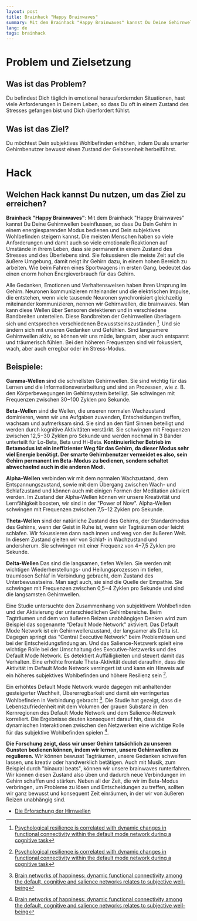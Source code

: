 ```yaml
---
layout: post
title: Brainhack "Happy Brainwaves"
summary: Mit dem Brainhack "Happy Brainwaves" kannst Du Deine Gehirnwellen beeinflussen, so dass Du Dein Gehirn in einem energiesparenden Modus bedienen und Dein subjektives Wohlbefinden steigern kannst.
lang: de
tags: brainhack
---
```



# Problem und Zielsetzung

## Was ist das Problem?
Du befindest Dich täglich in emotional herausfordernden Situationen, hast viele Anforderungen in Deinem Leben, so dass Du oft in einem Zustand des Stresses gefangen bist und Dich überfordert fühlst.

## Was ist das Ziel?
Du möchtest Dein subjektives Wohlbefinden erhöhen, indem Du als smarter Gehirnbenutzer bewusst einen Zustand der Gelassenheit herbeiführst.

# Hack

## Welchen Hack kannst Du nutzen, um das Ziel zu erreichen?
**Brainhack "Happy Brainwaves"**:
Mit dem Brainhack "Happy Brainwaves" kannst Du Deine Gehirnwellen beeinflussen, so dass Du Dein Gehirn in einem energiesparenden Modus bedienen und Dein subjektives Wohlbefinden steigern kannst.
Die meisten Menschen haben so viele Anforderungen und damit auch so viele emotionale Reaktionen auf Umstände in ihrem Leben, 
dass sie permanent in einem Zustand des Stresses und des Überlebens sind.
Sie fokussieren die meiste Zeit auf die äußere Umgebung, damit neigt ihr Gehirn dazu, in einem hohen Bereich zu arbeiten. 
Wie beim Fahren eines Sportwagens im ersten Gang, bedeutet das einen enorm hohen Energieverbrauch für das Gehirn.

Alle Gedanken, Emotionen und Verhaltensweisen haben ihren Ursprung im Gehirn. Neuronen kommunizieren miteinander und die elektrischen Impulse, die entstehen, wenn viele tausende Neuronen synchronisiert gleichzeitig miteinander kommunizieren, nennen wir Gehirnwellen, die brainwaves. Man kann diese Wellen über Sensoren detektieren und in verschiedene Bandbreiten unterteilen.
Diese Bandbreiten der Gehirnwellen überlagern sich und entsprechen verschiedenen Bewusstseinszuständen [^1]. 
Und sie ändern sich mit unseren Gedanken und Gefühlen.
Sind langsamere Gehirnwellen aktiv, so können wir uns müde, langsam, aber auch entspannt und träumerisch fühlen.
Bei den höheren Frequenzen sind wir fokussiert, wach, aber auch erregbar oder im Stress-Modus.

## Beispiele:
**Gamma-Wellen** sind die schnellsten Gehirnwellen. Sie sind wichtig für das Lernen und die Informationsverarbeitung und sind an Prozessen, wie z. B. den Körperbewegungen im Gehirnsystem beteiligt. Sie schwingen mit Frequenzen zwischen 30−100 Zyklen pro Sekunde.

**Beta-Wellen** sind die Wellen, die unseren normalen Wachzustand dominieren, wenn wir uns Aufgaben zuwenden, Entscheidungen treffen, wachsam und aufmerksam sind. Sie sind an den fünf Sinnen beteiligt und werden durch kognitive Aktivitäten verstärkt. Sie schwingen mit Frequenzen zwischen 12,5−30 Zyklen pro Sekunde und werden nochmal in 3 Bänder unterteilt für Lo-Beta, Beta und Hi-Beta.
**Kontinuierlicher Betrieb im Betamodus ist ein ineffizienter Weg für das Gehirn, da dieser Modus sehr viel Energie benötigt. Der smarte Gehirnbenutzer vermeidet es also, sein Gehirn permanent im Beta-Modus zu bedienen, sondern schaltet abwechselnd auch in die anderen Modi.**

**Alpha-Wellen** verbinden wir mit dem normalen Wachzustand, dem Entspannungszustand, sowie mit dem Übergang zwischen Wach- und Schlafzustand und können auch mit einigen Formen der Meditation aktiviert werden. Im Zustand der Alpha-Wellen können wir unsere Kreativität und Lernfähigkeit boosten, wir sind in der "Power of Now". Alpha-Wellen schwingen mit Frequenzen zwischen 7,5−12 Zyklen pro Sekunde.

**Theta-Wellen** sind der natürliche Zustand des Gehirns, der Standardmodus des Gehirns, wenn der Geist in Ruhe ist, wenn wir Tagträumen oder leicht schlafen. Wir fokussieren dann nach innen und weg von der äußeren Welt. In diesem Zustand gleiten wir von Schlaf- in Wachzustand und andersherum. Sie schwingen mit einer Frequenz von 4−7,5 Zyklen pro Sekunde.

**Delta-Wellen** Das sind die langsamen, tiefen Wellen. Sie werden mit wichtigen Wiederherstellungs- und Heilungsprozessen im tiefen, traumlosen Schlaf in Verbindung gebracht, dem Zustand des Unterbewusstseins. Man sagt auch, sie sind die Quelle der Empathie. Sie schwingen mit Frequenzen zwischen 0,5−4 Zyklen pro Sekunde und sind die langsamsten Gehirnwellen.

Eine Studie untersuchte den Zusammenhang von subjektivem Wohlbefinden und der Aktivierung der unterschiedlichen Gehirnbereiche.
Beim Tagträumen und dem von äußeren Reizen unabhängigen Denken wird zum Beispiel das sogenannte "Default Mode Network" aktiviert. Das Default Mode Network ist ein Gehirnwellenzustand, der langsamer als Delta ist.
Dagegen springt das "Central Executive Network" beim Problemlösen und bei der Entscheidungsfindung an. 
Und das Salience-Netzwerk spielt eine wichtige Rolle bei der Umschaltung des Executive-Netzwerks und des Default Mode Network. Es detektiert Auffälligkeiten und steuert damit das Verhalten.
Eine erhöhte frontale Theta-Aktivität deutet daraufhin, dass die Aktivität im Default Mode Network verringert ist und kann ein Hinweis auf ein höheres subjektives Wohlbefinden und
höhere Resilienz sein [^1].

Ein erhöhtes Default Mode Network wurde dagegen mit anhaltender gesteigerter Wachheit, Übererregbarkeit und damit ein verringertes Wohlbefinden in Verbindung gebracht [^2].
Die Studie hat gezeigt, dass die Lebenszufriedenheit mit dem Volumen der grauen Substanz in den Kernregionen des Default Mode Network und dem Salience-Netzwerk korreliert.
Die Ergebnisse deuten konsequent darauf hin, dass die dynamischen Interaktionen zwischen den Netzwerken eine wichtige Rolle für das subjektive Wohlbefinden spielen [^2].

**Die Forschung zeigt, dass wir unser Gehirn tatsächlich zu unseren Gunsten bedienen können, indem wir lernen, unsere Gehirnwellen zu regulieren.**
Wir können bewusst Tagträumen, unsere Gedanken schweifen lassen, uns kreativ oder handwerklich betätigen. Auch mit Musik, zum Beispiel durch "binaural beats", können wir unsere brainwaves runterfahren. Wir konnen diesen Zustand also üben und dadurch neue Verbindungen im Gehirn schaffen und stärken. Neben all der Zeit, die wir im Beta-Modus verbringen, um Probleme zu lösen und Entscheidungen zu treffen, sollten wir ganz bewusst und konsequent Zeit einräumen, in der wir von äußeren Reizen unabhängig sind.

- [Die Erforschung der Hirnwellen](https://www.deutschlandfunkkultur.de/rhythmen-im-gehirn-die-erforschung-der-hirnwellen-100.html)

[^1]: [Psychological resilience is correlated with dynamic changes in functional connectivity within the default mode network during a cognitive task](https://pubmed.ncbi.nlm.nih.gov/33082442/)

[^2]: [Brain networks of happiness: dynamic functional connectivity among the default, cognitive and salience networks relates to subjective well-being](https://academic.oup.com/scan/article/13/8/851/5054957)
